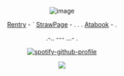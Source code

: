 <div align="center">
 
![image](https://files.catbox.moe/0v5eem.png)

[Rentry](https://rentry.co/Buzzkillerz) - ` [StrawPage](https://buzzkiller.straw.page/) - . . . [Atabook](https://sodakitzzz.atabook.org/) - . 

.-.. --- ...- .

[![spotify-github-profile](https://spotify-github-profile.kittinanx.com/api/view?uid=31usv2agjy2dc2ibjpln5faphf7y&cover_image=true&theme=natemoo-re&show_offline=false&background_color=121212&interchange=false&bar_color=ADD8E6&bar_color_cover=false)](https://github.com/kittinan/spotify-github-profile)


![](https://komarev.com/ghpvc/?username=HeavenPiercehim&+color=grey&label=SILENCED)



</div>

